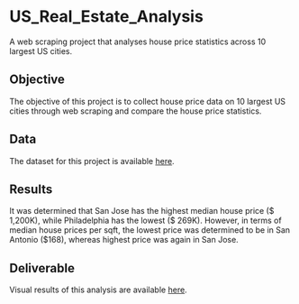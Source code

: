# US_Real_Estate_Analysis
A web scraping project that analyses house price statistics across 10 largest US cities.

## Objective
The objective of this project is to collect house price data on 10 largest US cities through web scraping and compare the house price statistics.




## Data
The dataset for this project is available [here](https://user-images.githubusercontent.com/112351625/212447165-d88d1fae-a985-4c63-8da4-91e025661ac3.png).



## Results
It was determined that San Jose has the highest median house price ($ 1,200K), while Philadelphia has the lowest ($ 269K). However, in terms of median house prices per sqft, the lowest price was determined to be in San Antonio ($168), whereas highest price was again in San Jose.


## Deliverable
Visual results of this analysis are available [here](https://public.tableau.com/app/profile/munavvar.makhkamova/viz/USRealEstateMarketAnalysis/Story1).
